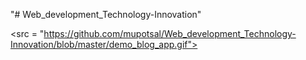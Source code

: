 "# Web_development_Technology-Innovation" 

<src = "https://github.com/mupotsal/Web_development_Technology-Innovation/blob/master/demo_blog_app.gif">
